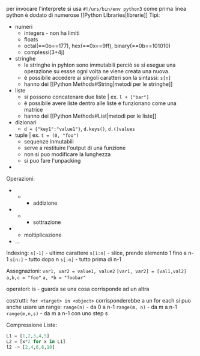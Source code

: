 per invocare l'interprete si usa `#!/urs/bin/env python3` come prima linea
python è dodato di numerose [[Python LIbraries|librerie]]
Tipi:
- numeri
	- integers - non ha limiti
	- floats
	- octal(==0o==177), hex(==0x==9ff), binary(==0b==101010)
	- complessi(3+4j)
- stringhe
	- le stringhe in pyhton sono immutabili perciò se si esegue una operazione su essse ogni volta ne viene creata una nuova.
	- è possibile accedere ai singoli caratteri son la sintassi: `s[n]`
	- hanno dei [[Python Methods#String|metodi per le stringhe]]
- liste
	- si possono concatenare due liste | ex. `l + ["bar"]`
	- è possibile avere liste dentro alle liste e funzionano come una matrice
	- hanno dei [[Python Methods#List|metodi per le liste]]
- dizionari
	- `d = {"key1":"value1"}`, `d.keys()`, `d.()values`
- tuple | ex. `t = (0, "foo")`
	- sequenze inmutabili
	- serve a restituire l'output di una funzione
	- non si puo modificare la lunghezza
	- si puo fare l'unpacking
- 

Operazioni:
- + - addizione
- - - sottrazione
- * moltiplicazione
- ... 

Indexing:
`s[-1]` - ultimo carattere
`s[1:n]` - slice, prende elemento 1 fino a n-1
`s[n:]` - tutto dopo n
`s[:n]` - tutto prima di n-1

Assegnazioni:
`var1, var2 = value1, value2`
`[var1, var2] = [val1,val2]`
`a,b,c = "foo"`
`a, *b = "foobar"`

operatori:
is - guarda se una cosa corrisponde ad un altra

costrutti:
`for <target> in <object>` corrisponderebbe a un for each
si puo anche usare un range:
`range(n)` - da 0 a n-1
`range(m, n)` - da m a n-1
`range(m,n,s)` - da m a n-1 con uno step s

Compressione Liste:
```python
L1 = [1,2,3,4,5]
L2 = [x*2 for x in L1]
l2 -> [2,4,6,8,10]
```
